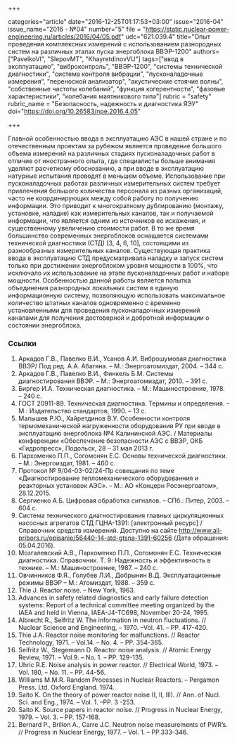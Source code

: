 +++

categories="article"
date="2016-12-25T01:17:53+03:00"
issue="2016-04"
issue_name="2016 - №04"
number="5"
file = "https://static.nuclear-power-engineering.ru/articles/2016/04/05.pdf"
udc="621.039.4"
title="Опыт проведения комплексных измерений с использованием разнородных систем на различных этапах пуска энергоблока ВВЭР-1200"
authors=["PavelkoVI", "SlepovMT", "KhayretdinovVU"]
tags=["ввод в эксплуатацию", "виброконтроль", "ВВЭР-1200", "системы технической диагностики", "система контроля вибрации", "пусконаладочные измерения", "переносной анализатор", "акустические стоячие волны", "собственные частоты колебаний", "функция когерентности", "фазовые характеристики", "колебания маятникового типа"]
rubric = "safety"
rubric_name = "Безопасность, надежность и диагностика ЯЭУ"
doi="https://doi.org/10.26583/npe.2016.4.05"

+++

Главной особенностью ввода в эксплуатацию АЭС в нашей стране и по отечественным проектам за рубежом является проведение большого объема измерений на различных стадиях пусконаладочных работ в отличие от иностранного опыта, где специалисты больше внимания уделяют расчетному обоснованию, а при вводе в эксплуатацию натурные испытания проводят в меньшем объеме. Использование при пусконаладочных работах различных измерительных систем требует привлечения большого количества персонала из разных организаций, часто не координирующих между собой работу по получению информации. Это приводит к многократному дублированию (монтажу, установке, наладке) как измерительных каналов, так и получаемой информации, что является одним из источников ее искажения, и существенному увеличению стоимости работ. В то же время большинство современных энергоблоков оснащается системами технической диагностики (СТД) [3, 4, 6, 10], состоящими из разнообразных измерительных каналов. Существующая практика ввода в эксплуатацию СТД предусматривала наладку и запуск систем только при достижении энергоблоком уровня мощности в 100%, что исключало их использование на этапе пусконаладочных работ и наборе мощности. Особенностью данной работы является попытка объединения разнородных локальных систем в единую информационную систему, позволяющую использовать максимальное количество штатных каналов одновременно с временно установленными для проведения пусконаладочных измерений каналами для получения достоверной и добротной информации о состоянии энергоблока.

### Ссылки

1. Аркадов Г.В., Павелко В.И., Усанов А.И. Виброшумовая диагностика ВВЭР/ Под ред. А.А. Абагяна. – М.: Энергоатомиздат, 2004. – 344 с.
2. Аркадов Г.В., Павелко В.И., Финкель Б.М. Системы диагностирования ВВЭР. – М.: Энергоатомиздат, 2010. – 391 с.
3. Биргер И.А. Техническая диагностика. – М.: Машиностроение, 1978. – 240 с.
4. ГОСТ 20911-89. Техническая диагностика. Термины и определения. – М.: Издательство стандартов, 1990. – 13 с.
5. Малышев Р.Ю., Хайретдинов В.У. Особенности контроля термомеханической нагруженности оборудования РУ при вводе в эксплуатацию энергоблока №4 Калининской АЭС. / Материалы конференции «Обеспечение безопасности АЭС с ВВЭР, ОКБ «Гидропресс», Подольск, 28 – 31 мая 2013 г.
6. Пархоменко П.П., Согомонян Е.С. Основы технической диагностики. – М.: Энергоиздат, 1981. – 460 с.
7. Протокол № 9/04-03-02/24-Пр совещания по теме «Диагностирование тепломеханического оборудованния и реакторных установок АЭС». – М.: АО «Концерн Росэнергоатом», 28.12.2015.
8. Сергиенко А.Б. Цифровая обработка сигналов. – СПб.: Питер, 2003. – 604 с.
9. Система технического диагностирования главных циркуляционных насосных агрегатов СТД ГЦНА-1391: [электронный ресурс] / Справочник средств измерений. Доступно на сайте http://www.all-pribors.ru/opisanie/56440-14-std-gtsna-1391-60256 (Дата обращения: 05.04.2016).
10. Мозгалевский А.В., Пархоменко П.П., Согомонян Е.С. Техническая диагностика. Справочник. Т. 9: Надежность и эффективность в технике. – М.: Машиностроение, 1987. – 240 c.
11. Овчинников Ф.Я., Голубев Л.И., Добрынин В.Д. Эксплуатационные режимы ВВЭР – М.: Атомиздат, 1988. – 359 с.
12. Thie J. Reactor noise. – New York, 1963.
13. Advances in safety related diagnostics and early failure detection systems: Report of a technical committee meeting organized by the IAEA and held in Vienna, IAEA-J4-TC698, November 20-24, 1995.
14. Albrecht R., Seifritz W. The information in neutron fluctuations. // Nuclear Science and Engineering, – 1970. –Vol. 41. – PP. 417-420.
15. Thie J.A. Reactor noise monitoring for malfunctions. // Reactor Technology, 1971. – Vol.14. – No. 4. – PP. 354-365.
16. Seifritz W., Stegemann D. Reactor noise analysis. // Atomic Energy Review, 1971. – Vol.9. – No. 1. – PP. 129-135.
17. Uhric R.E. Noise analysis in power reactor. // Electrical World, 1973. – Vol. 180, – No. 11. – PP. 44-56.
18. Williams M.M.R. Random Processes in Nuclear Reactors. – Pergamon Press. Ltd. Oxford England. 1974.
19. Saito K. On the theory of power reactor noise (I, II, III). // Ann. of Nucl. Sci. and Eng., 1974. – Vol. 1. –PP. 3 -253.
20. Saito K. Source papers in reactor noise. // Progress in Nuclear Energy, 1979. – Vol. 3. – PP. 157-168.
21. Bernard P., Brillon A., Carre J.C. Neutron noise measurements of PWR’s. // Progress in Nuclear Energy, 1977. – Vol. 1. – PP.333-346.